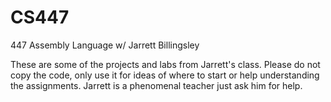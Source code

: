 # CS447
447 Assembly Language w/ Jarrett Billingsley

These are some of the projects and labs from Jarrett's class.
Please do not copy the code, only use it for ideas of where to start or help understanding the assignments.
Jarrett is a phenomenal teacher just ask him for help.
